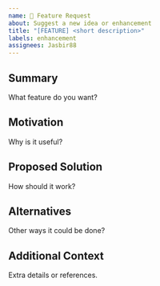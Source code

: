 ```yaml
---
name: 🌟 Feature Request
about: Suggest a new idea or enhancement
title: "[FEATURE] <short description>"
labels: enhancement
assignees: Jasbir88
---
```


## Summary
What feature do you want?

## Motivation
Why is it useful?

## Proposed Solution
How should it work?

## Alternatives
Other ways it could be done?

## Additional Context
Extra details or references.
